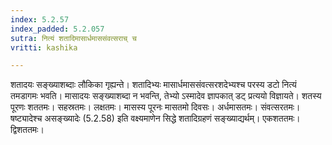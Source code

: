 ```yaml
---
index: 5.2.57
index_padded: 5.2.057
sutra: नित्यं शतादिमासार्धमाससंवत्सराच् च
vritti: kashika

---
```

शतादयः सङ्ख्याशब्दाः लौकिका गृह्यन्ते। शतादिभ्यः मासार्धमाससंवत्सरशदेभ्यश्च परस्य डटो नित्यं तमडागमः भवति। मासादयः सङ्ख्याशब्दा न भवन्ति, तेभ्यो ऽस्मादेव ज्ञापकात् डट् प्रत्ययो विज्ञायते। शतस्य पूरणः शततमः। सहस्रतमः। लक्षतमः। मासस्य पूरनः मासतमो दिवसः। अर्धमासतमः। संवत्सरतमः। षष्ट्यादेश्च असङ्ख्यादेः (5.2.58) इति वक्ष्यमाणेन सिद्धे शतादिग्रहणं सङ्ख्याद्यर्थम्। एकशततमः। द्विशततमः।